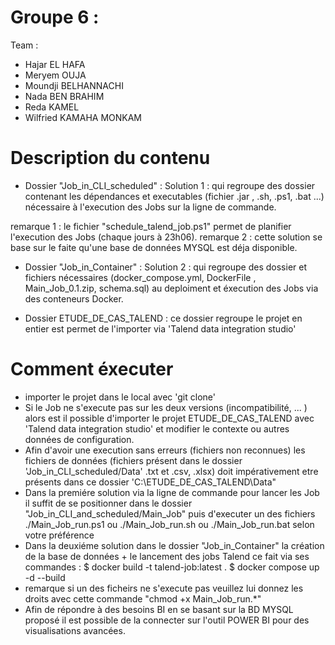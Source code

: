 # Groupe 6 :

Team : 
- Hajar EL HAFA 
- Meryem OUJA 
- Moundji BELHANNACHI 
- Nada BEN BRAHIM 
- Reda KAMEL 
- Wilfried KAMAHA MONKAM

# Description du contenu
- Dossier "Job_in_CLI_scheduled" : Solution 1 : qui regroupe des dossier contenant les dépendances et executables (fichier .jar , .sh, .ps1, .bat ...) nécessaire à l'execution des Jobs sur la ligne de commande.

remarque 1 : le fichier "schedule_talend_job.ps1" permet de planifier l'execution des Jobs (chaque jours à 23h06).
remarque 2 : cette solution se base sur le faite qu'une base de données MYSQL est déja disponible.

- Dossier "Job_in_Container" : Solution 2 : qui regroupe des dossier et fichiers nécessaires (docker_compose.yml, DockerFile , Main_Job_0.1.zip, schema.sql) au deploiment et éxecution des Jobs via des conteneurs Docker.

- Dossier ETUDE_DE_CAS_TALEND : ce dossier regroupe le projet en entier est permet de l'importer via 'Talend data integration studio'  

# Comment éxecuter
- importer le projet dans le local avec 'git clone' 
- Si le Job ne s'execute pas sur les deux versions (incompatibilité, ... ) alors est il possible d'importer le projet ETUDE_DE_CAS_TALEND avec 'Talend data integration studio' et modifier le contexte ou autres données de configuration.
- Afin d'avoir une execution sans erreurs (fichiers non reconnues) les fichiers de données (fichiers présent dans le dossier 'Job_in_CLI_scheduled/Data' .txt et .csv, .xlsx) doit impérativement etre présents dans ce dossier 'C:\ETUDE_DE_CAS_TALEND\Data"
- Dans la premiére solution via la ligne de commande pour lancer les Job il suffit de se positionner dans le dossier "Job_in_CLI_and_scheduled/Main_Job" puis d'executer un des fichiers ./Main_Job_run.ps1 ou ./Main_Job_run.sh ou ./Main_Job_run.bat selon votre préférence
- Dans la deuxiéme solution dans le dossier "Job_in_Container" la création de la base de données + le lancement des jobs Talend ce fait via ses commandes :
          $ docker build -t talend-job:latest .
          $ docker compose up -d --build
- remarque si un des ficheirs ne s'execute pas veuillez lui donnez les droits avec cette commande "chmod +x Main_Job_run.*" 
- Afin de répondre à des besoins BI en se basant sur la BD MYSQL proposé il est possible de la connecter sur l'outil POWER BI pour des visualisations avancées. 
